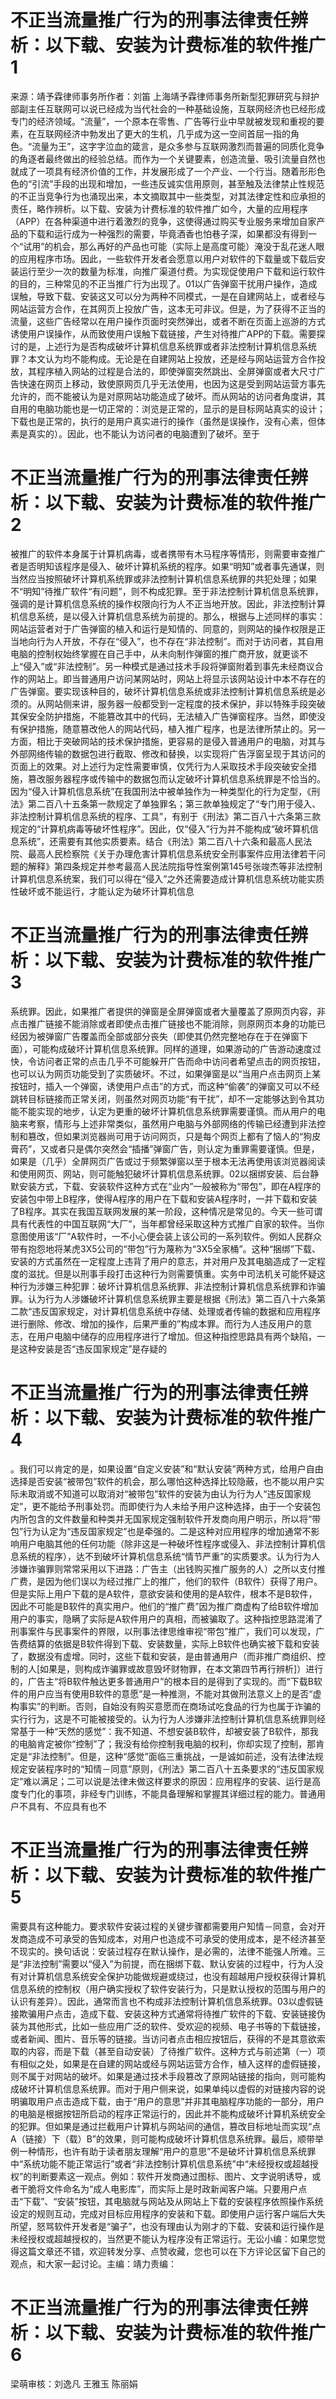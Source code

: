# 不正当流量推广行为的刑事法律责任辨析：以下载、安装为计费标准的软件推广1

来源：靖予霖律师事务所作者：刘笛 上海靖予霖律师事务所新型犯罪研究与辩护部副主任互联网可以说已经成为当代社会的一种基础设施，互联网经济也已经形成专门的经济领域。“流量”，一个原本在零售、广告等行业中早就被发现和重视的要素，在互联网经济中勃发出了更大的生机，几乎成为这一空间首屈一指的角色。“流量为王”，这字字泣血的箴言，是众多参与互联网激烈而普遍的同质化竞争的角逐者最终做出的经验总结。而作为一个关键要素，创造流量、吸引流量自然也就成了一项具有经济价值的工作，并发展形成了一个产业、一个行当。随着形形色色的“引流”手段的出现和增加，一些违反诚实信用原则，甚至触及法律禁止性规范的不正当竞争行为也涌现出来，本文摘取其中一些类型，对其法律定性和应承担的责任，略作辨析。以下载、安装为计费标准的软件推广如今，大量的应用程序（APP）在各种渠道中进行着激烈的竞争，这使得通过购买专业服务来增加自家产品的下载和运行成为一种强烈的需要，毕竟酒香也怕巷子深，如果都没有得到一个“试用”的机会，那么再好的产品也可能（实际上是高度可能）淹没于乱花迷人眼的应用程序市场。因此，一些软件开发者会愿意以用户对软件的下载量或下载后安装运行至少一次的数量为标准，向推广渠道付费。为实现促使用户下载和运行软件的目的，三种常见的不正当推广行为出现了。01以广告弹窗干扰用户操作，造成误触，导致下载、安装这又可以分为两种不同模式，一是在自建网站上，或者经与网站运营方合作，在其网页上投放广告，这本无可非议。但是，为了获得不正当的流量，这些广告经常以在用户操作页面时突然弹出，或者不断在页面上巡游的方式诱使用户误操作，从而致使用户误触下载链接，产生对待推广APP的下载。需要探讨的是，上述行为是否构成破坏计算机信息系统罪或者非法控制计算机信息系统罪？本文认为均不能构成。无论是在自建网站上投放，还是经与网站运营方合作投放，其程序植入网站的过程是合法的，即使弹窗突然跳出、全屏弹窗或者大尺寸广告快速在网页上移动，致使原网页几乎无法使用，也因为这是受到网站运营方事先允许的，而不能被认为是对原网站功能造成了破坏。而从网站的访问者角度讲，其自用的电脑功能也是一切正常的：浏览是正常的，显示的是目标网站真实的设计；下载也是正常的，执行的是用户真实进行的操作（虽然是误操作，没有心素，但体素是真实的）。因此，也不能认为访问者的电脑遭到了破坏。至于

# 不正当流量推广行为的刑事法律责任辨析：以下载、安装为计费标准的软件推广2

被推广的软件本身属于计算机病毒，或者携带有木马程序等情形，则需要审查推广者是否明知该程序是侵入、破坏计算机系统的程序。如果“明知”或者事先通谋，则当然应当按照破坏计算机系统罪或非法控制计算机信息系统罪的共犯处理；如果不“明知”待推广软件“有问题”，则不构成犯罪。至于非法控制计算机信息系统罪，强调的是计算机信息系统的操作权限向行为人不正当地开放。因此，非法控制计算机信息系统，是以侵入计算机信息系统为前提的。那么，根据与上述同样的事实：网站运营者对于广告弹窗的植入和运行是知情的、同意的，则网站的操作权限是正当地向行为人开放，不存在“侵入”，也不存在“非法控制”。而对于访问者，其自用电脑的控制权始终掌握在自己手中，从未向制作弹窗的推广商开放，就更谈不上“侵入”或“非法控制”。另一种模式是通过技术手段将弹窗附着到事先未经商议合作的网站上。即当普通用户访问某网站时，网站上将显示该网站设计中本不存在的广告弹窗。要实现该种目的，破坏计算机信息系统或非法控制计算机信息系统是必须的。从网站侧来讲，服务器一般都受到一定程度的技术保护，非以特殊手段突破其保安全防护措施，不能篡改其中的代码，无法植入广告弹窗程序。当然，即使没有保护措施，随意篡改他人的网站代码，植入推广程序，也是法律所禁止的。另一方面，相比于突破网站的技术保护措施，更容易的是侵入普通用户的电脑，对其与外部网络传输的数据包进行截取、修改和替换，以实现将广告浮窗呈现于其访问的页面上的效果。对上述行为定性需要审慎，仅凭行为人采取技术手段突破安全措施，篡改服务器程序或传输中的数据包而认定破坏计算机信息系统罪是不恰当的。因为“侵入计算机信息系统”在我国刑法中被单独作为一种类型化的行为定型，《刑法》第二百八十五条第一款规定了单独罪名；第三款单独规定了“专门用于侵入、非法控制计算机信息系统的程序、工具”，有别于《刑法》第二百八十六条第三款规定的“计算机病毒等破坏性程序”。因此，仅“侵入”行为并不能构成“破坏算机信息系统”，还需要有其他实质要素。结合《刑法》第二百八十六条和最高人民法院、最高人民检察院《关于办理危害计算机信息系统安全刑事案件应用法律若干问题的解释》第四条规定并参考最高人民法院指导性案例第145号张竣杰等非法控制计算机信息系统案，我们可以得在“侵入”之外还需要造成计算机信息系统功能实质性破坏或不能运行，才能认定为破坏计算机信息

# 不正当流量推广行为的刑事法律责任辨析：以下载、安装为计费标准的软件推广3

系统罪。因此，如果推广者提供的弹窗是全屏弹窗或者大量覆盖了原网页内容，非点击推广链接不能消除或者即使点击推广链接也不能消除，则原网页本身的功能已经因为被弹窗广告覆盖而全部或部分丧失（即使其仍然完整地存在于在弹窗下面），可能构成破坏计算机信息系统罪。同样的道理，如果游动的广告游动速度过快，令访问者正常的点击几乎不可能躲开广告而命中访问者希望点击的网页按钮，也可以认为网页功能受到了实质破坏。不过，如果弹窗是以“当用户点击网页上某按钮时，插入一个弹窗，诱使用户点击”的方式，而这种“偷袭”的弹窗又可以不经跳转目标链接而正常关闭，则虽然对网页功能“有干扰”，却不一定能够达到令其功能不能实现的地步，认定为更重的破坏计算机信息系统罪需要谨慎。而从用户的电脑来考察，情形与上述非常类似，虽然用户电脑与外部网络的传输已经遭到非法控制和篡改，但如果浏览器尚可用于访问网页，只是每个网页上都有了恼人的“狗皮膏药”，又或者只是偶尔突然会“插播”弹窗广告，则认定为重罪需要谨慎。但是，如果是（几乎）全屏网页广告或过于频繁弹窗以至于根本无法再使用该浏览器阅读和使用网页、网站，则可能触犯破坏计算机信息系统罪。02以捆绑安装、后台静默安装方式，下载、安装软件这种方式在“业内”一般被称为“带包”，即在A程序的安装包中带上B程序，使得A程序的用户在下载和安装A程序时，一并下载和安装了B程序。其实在我国互联网发展的某一阶段，这种情况是常见的。今天一些可谓具有代表性的中国互联网“大厂”，当年都曾经采取这种方式推广自家的软件。当你意图使用该“厂”A软件时，一不小心便会装上该公司的一系列软件。例如人民群众带有抱怨地将某虎3X5公司的“带包”行为蔑称为“3X5全家桶”。这种“捆绑”下载、安装的方式虽然在一定程度上违背了用户的意志，并对用户及其电脑造成了一定程度的滋扰。但是以刑事手段打击这种行为则需要慎重。实务中司法机关可能怀疑这种行为涉嫌三种犯罪：破坏计算机信息系统罪、非法控制计算机信息系统罪和诈骗罪。认为行为人涉嫌破坏计算机信息系统罪主要是根据《刑法》第二百八十六条第二款“违反国家规定，对计算机信息系统中存储、处理或者传输的数据和应用程序进行删除、修改、增加的操作，后果严重的”构成本罪。而行为人违反用户的意志，在用户电脑中储存的应用程序进行了增加。但这种指控思路具有两个缺陷，一是这种安装是否“违反国家规定”是存疑的

# 不正当流量推广行为的刑事法律责任辨析：以下载、安装为计费标准的软件推广4

。我们可以肯定的是，如果设置“自定义安装”和“默认安装”两种方式，给用户自由选择是否安装“被带包”软件的机会，那么哪怕这种选择比较隐蔽，也不能以用户实际未取消或不知道可以取消对“被带包”软件的安装为由认为行为人“违反国家规定”，更不能给予刑事处罚。而即使行为人未给予用户这种选择，由于一个安装包内所包含的文件数量和种类并无国家规定强制软件开发商向用户明示，所以将“带包”行为认定为“违反国家规定”也是牵强的。二是这种对应用程序的增加通常不影响用户电脑其他的任何功能（除非这是一种破坏性程序或侵入、非法控制计算机信息系统的程序），达不到破坏计算机信息系统“情节严重”的实质要求。认为行为人涉嫌诈骗罪则常常采用以下进路：广告主（出钱购买推广服务的人）之所以支付推广费，是因为他们误以为经过推广上的推广，他们的软件（B软件）获得了用户。但是实际上用户下载的是A软件，意欲安装和使用的是A软件，根本不是B软件，因此不可能是B软件的真实用户。他们的“推广费”因为推广商虚构了给B软件增加用户的事实，隐瞒了实际是A软件用户的真相，而被骗取了。这种指控思路混淆了刑事案件与民事案件的界限，以刑事法律思维审视“带包”推广，我们可以发现，广告费结算的依据是B软件得到下载、安装数量，实际上B软件也确实被下载和安装了，数据没有虚增。同时，这些下载和安装，是由普通用户（而非推广商组织、控制的人[如果是，则构成诈骗罪或故意毁坏财物罪，在本文第四节再行辨析]）进行的，广告主“将B软件触达更多普通用户”的根本目的是得到了实现的。而“下载B软件的用户应当有使用B软件的意愿”是一种推测，不能对其做刑法意义上的是否“虚构事实”的判断。否则，自始没有购买意愿而在商场试吃食品的行为也属于诈骗的实行行为，这是不可能被接受的。认为行为人涉嫌非法控制计算机信息系统罪则经常基于一种“天然的感觉”：我不知道、不想安装B软件，却被安装了B软件，那我的电脑肯定被你“控制”了；我没有给你控制我电脑的权利，你却实现了控制，那肯定是“非法控制”。但是，这种“感觉”面临三重挑战，一是诚如前述，没有法律法规规定安装程序时的“知情－同意”原则，《刑法》第二百八十五条要求的“违反国家规定”难以满足；二可以说是法律未做这样要求的原因：应用程序的安装、运行是高度专门化的事项，非经专门训练，不能具备理解和掌握其详细过程的能力。普通用户不具有、不应具有也不

# 不正当流量推广行为的刑事法律责任辨析：以下载、安装为计费标准的软件推广5

需要具有这种能力。要求软件安装过程的关键步骤都需要用户知情－同意，会对开发商造成不可承受的告知成本，对用户也造成不可承受的使用成本，是不经济甚至不现实的。换句话说：安装过程存在默认操作，是必需的，法律不能强人所难。三是“非法控制”需要以“侵入”为前提，而在捆绑下载、默认安装的过程中，行为人没有对计算机信息系统安全保护功能做规避或绕过，也没有超越用户授权获得计算机信息系统的控制权（用户确实授权了软件安装行为，只是默认授权的范围与用户的认识有差异）。因此，通常而言也不构成非法控制计算机信息系统罪。03以虚假链接欺骗用户点击，造成下载、安装这种方式通常将待推广软件的下载、安装链接伪装为其他形式，比如一些应用广泛的软件、受欢迎的视频、电子书等的下载链接，或者新闻、图片、音乐等的链接。当访问者点击相应按钮后，获得的不是其意欲索取的内容，而是下载（甚至自动安装）了待推广软件。这种方式与前述第（一）项有相似之处，如果是在自建的网站或经与网站运营方合作，植入这样的虚假链接，则不属于对网站的破坏。如果是通过技术手段篡改了原网站链接的指向，则可能构成破坏计算机信息系统罪。而对于用户侧来说，如果单纯以虚假的对链接内容的说明骗取用户点击造成下载，由于“用户的意思”并非其电脑程序功能的一部分，用户的电脑是根据按钮所启动的程序正常运行的，因此并不能构成破坏计算机系统安全的犯罪。但如果是通过拦截用户计算机与网站间的通信，篡改目标地址而实现“点A（链接）下（载）B”的效果，则可能构成破坏计算机信息系统罪。最后，顺带举例一种情形，也许有助于读者朋友理解“用户的意思”不是破坏计算机信息系统罪中“系统功能不能正常运行”或者“非法控制计算机信息系统”中“未经授权或超越授权”的判断要素这一观点。例如：软件开发商通过图标、图片、文字说明诱导，或者干脆将文件命名为“成人电影库”，而实际上是时政新闻客户端。只要用户点击“下载”、“安装”按钮，其电脑就与网站及从网站上下载的安装程序依照操作系统设定的规则互动，完成对目标应用程序的安装和下载。即使用户运行客户端后大失所望，怒骂软件开发者是“骗子”，也没有理由认为刚才的下载、安装和运行操作是未经授权或超越授权的，当然更不能认为程序没有正常运行。无讼小编：如果您觉得这篇文章还不错，欢迎转发分享、点赞收藏，您也可以在下方评论区留下自己的观点，和大家一起讨论。主编：靖力责编：

# 不正当流量推广行为的刑事法律责任辨析：以下载、安装为计费标准的软件推广6

梁萌审核：刘逸凡 王雅玉 陈丽娟

